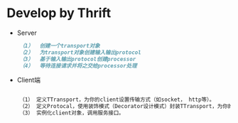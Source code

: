# Develop by Thrift

* Server
```md
	（1）  创建一个transport对象
	（2）  为transport对象创建输入输出protocol
	（3）  基于输入输出protocol创建processor
	（4）  等待连接请求并将之交给processor处理
```

* Client端
```md

	（1）	定义TTransport，为你的client设置传输方式（如socket， http等）。
	（2）	定义Protocal，使用装饰模式（Decorator设计模式）封装TTransport，为你的数据设置编码格式（如二进制格式，JSON格式等）
	（3）	实例化client对象，调用服务接口。
```